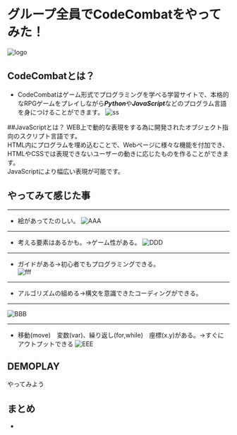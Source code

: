 # グループ全員でCodeCombatをやってみた！
![logo](https://codecombat.com/images/pages/base/logo.png)
## CodeCombatとは？
+ CodeCombatはゲーム形式でプログラミングを学べる学習サイトで、本格的なRPGゲームをプレイしながら***Python***や***JavaScript***などのプログラム言語を身につけることができます。
 ![ss](http://iphone-kamisama.com/wp-content/uploads/2015/11/SnapCrab_NoName_2015-11-17_14-48-38_No-00.png)

##JavaScriptとは？
WEB上で動的な表現をする為に開発されたオブジェクト指向のスクリプト言語です。  
HTML内にプログラムを埋め込むことで、Webページに様々な機能を付加でき、HTMLやCSSでは表現できないユーザーの動きに応じたものを作ることができます。  
JavaScriptにより幅広い表現が可能です。  

## やってみて感じた事
---
- 絵があってたのしい。
![AAA](https://codecombat.com/images/pages/about/coco_comic.jpg)

---
- 考える要素はあるかも。→ゲーム性がある。
![DDD](https://i.ytimg.com/vi/Gzf3HKsf1x0/maxresdefault.jpg)

---
- ガイドがある→初心者でもプログラミングできる。   
![fff](http://www.engineyard.co.jp/blog/images/blog-images-jp/2014/04/codecombat.png)

---
- アルゴリズムの組める→構文を意識できたコーディングができる。
---
![BBB](https://camo.githubusercontent.com/a6f195c4f97539f1c27aef9f293a4e94ccc84814/68747470733a2f2f646c2e64726f70626f7875736572636f6e74656e742e636f6d2f752f3133383839392f47697448756225323057696b69732f746f6d655f30302e706e67)

---

- 移動(move)　変数(var)、繰り返し(for,while)　座標(x.y)がある。→すぐにアウトプットできる
![EEE](http://amfblog.s3.amazonaws.com/wp-content/uploads/2015/05/codecombat1.png)

## DEMOPLAY
やってみよう

## まとめ
+ 


